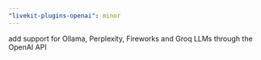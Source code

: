 ```yaml
---
"livekit-plugins-openai": minor
---
```


add support for Ollama, Perplexity, Fireworks and Groq LLMs through the OpenAI API
